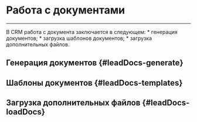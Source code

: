 # Работа с документами
<hr>
В CRM работа с документа заключается в следующем:
* генерация документов;
* загрузка шаблонов документов;
* загрузка дополнительных файлов.

## Генерация документов {#leadDocs-generate}

## Шаблоны документов {#leadDocs-templates}


## Загрузка дополнительных файлов {#leadDocs-loadDocs}


